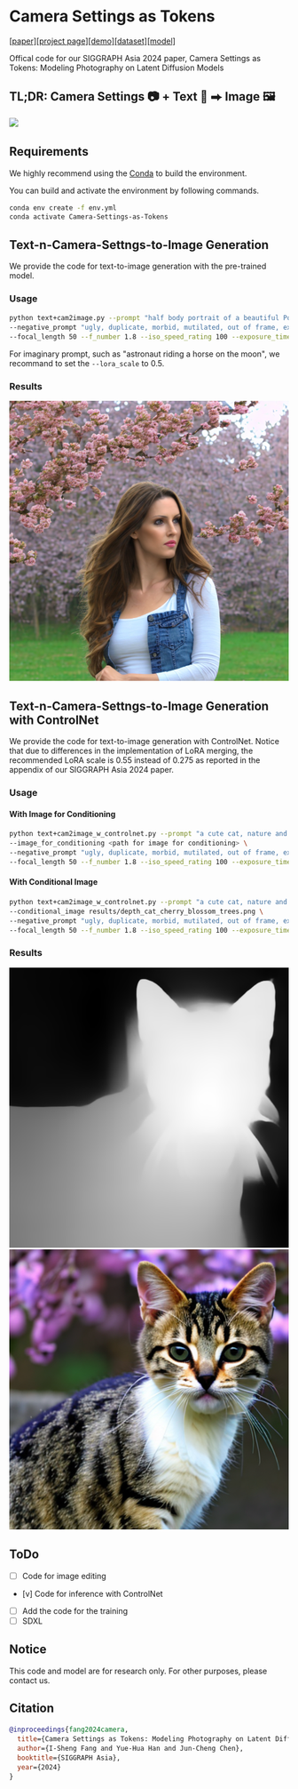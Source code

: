 # Camera Settings as Tokens
[[paper]](https://dl.acm.org/doi/10.1145/3680528.3687635)[[project page]](https://camera-settings-as-tokens.github.io/)[[demo]](https://huggingface.co/spaces/Camera-Settings-as-Tokens/Camera-Settings-as-Tokens)[[dataset]](https://github.com/aiiu-lab/CameraSettings20K)[[model]](https://huggingface.co/ishengfang/Camera-Settings-as-Tokens-SD2)

Offical code for our SIGGRAPH Asia 2024 paper, Camera Settings as Tokens: Modeling Photography on Latent Diffusion Models

## TL;DR: Camera Settings 📷 + Text 📝 ⮕ Image 🖼️ 

![](https://camera-settings-as-tokens.github.io/static/images/teaser.png)


## Requirements
We highly recommend using the [Conda](https://docs.anaconda.com/miniconda/) to build the environment. 

You can build and activate the environment by following commands. 
```bash
conda env create -f env.yml 
conda activate Camera-Settings-as-Tokens
```

## Text-n-Camera-Settngs-to-Image Generation
We provide the code for text-to-image generation with the pre-trained model. 

### Usage
```bash
python text+cam2image.py --prompt "half body portrait of a beautiful Portuguese woman, pale skin, brown hair with blonde highlights, wearing jeans, nature and cherry blossom trees in background" \
--negative_prompt "ugly, duplicate, morbid, mutilated, out of frame, extra fingers, mutated hands, poorly drawn hands, poorly drawn face, mutation, deformed, ugly, blurry, bad anatomy, bad proportions, extra limbs, cloned face, disfigured, out of frame, ugly, extra limbs, bad anatomy, gross proportions, malformed limbs, missing arms, missing legs, extra legs, mutated hands fused fingers, too many fingers, long neck" \
--focal_length 50 --f_number 1.8 --iso_speed_rating 100 --exposure_time 0.01 --output_basename "woman_cherry_blossom_trees" --lora_scale 1.0
```
For imaginary prompt, such as "astronaut riding a horse on the moon", we recommand to set the `--lora_scale` to 0.5.

### Results
![](./results/woman_cherry_blossom_trees+50mm_f4_0_ISO100_ET0_01_seed87.png)

## Text-n-Camera-Settngs-to-Image Generation with ControlNet
We provide the code for text-to-image generation with ControlNet.
Notice that due to differences in the implementation of LoRA merging, the recommended LoRA scale is 0.55 instead of 0.275 as reported in the appendix of our SIGGRAPH Asia 2024 paper.

### Usage
#### With Image for Conditioning
```bash
python text+cam2image_w_controlnet.py --prompt "a cute cat, nature and cherry blossom trees in background" \
--image_for_conditioning <path for image for conditioning> \
--negative_prompt "ugly, duplicate, morbid, mutilated, out of frame, extra fingers, mutated hands, poorly drawn hands, poorly drawn face, mutation, deformed, ugly, blurry, bad anatomy, bad proportions, extra limbs, cloned face, disfigured, out of frame, ugly, extra limbs, bad anatomy, gross proportions, malformed limbs, missing arms, missing legs, extra legs, mutated hands fused fingers, too many fingers, long neck" \
--focal_length 50 --f_number 1.8 --iso_speed_rating 100 --exposure_time 0.01 --output_basename "cat_cherry_blossom_trees" --lora_scale 0.55
```

#### With Conditional Image
```bash
python text+cam2image_w_controlnet.py --prompt "a cute cat, nature and cherry blossom trees in background" \
--conditional_image results/depth_cat_cherry_blossom_trees.png \
--negative_prompt "ugly, duplicate, morbid, mutilated, out of frame, extra fingers, mutated hands, poorly drawn hands, poorly drawn face, mutation, deformed, ugly, blurry, bad anatomy, bad proportions, extra limbs, cloned face, disfigured, out of frame, ugly, extra limbs, bad anatomy, gross proportions, malformed limbs, missing arms, missing legs, extra legs, mutated hands fused fingers, too many fingers, long neck" \
--focal_length 50 --f_number 1.8 --iso_speed_rating 100 --exposure_time 0.01 --output_basename "cat_cherry_blossom_trees" --lora_scale 0.55
```

### Results
![](./results/depth_cat_cherry_blossom_trees.png)
![](./results/cat_cherry_blossom_trees+50mm_f1_8_ISO100_ET0_01_seed87.png)

## ToDo
- [ ] Code for image editing
- [v] Code for inference with ControlNet
- [ ] Add the code for the training
- [ ] SDXL

## Notice
This code and model are for research only. For other purposes, please contact us.

## Citation
```Bibtex
@inproceedings{fang2024camera,
  title={Camera Settings as Tokens: Modeling Photography on Latent Diffusion Models},
  author={I-Sheng Fang and Yue-Hua Han and Jun-Cheng Chen},
  booktitle={SIGGRAPH Asia},
  year={2024}
}
```
